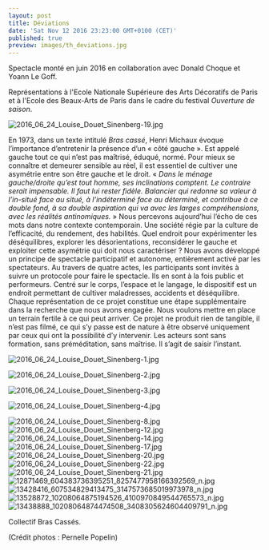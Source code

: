 ```yaml
---
layout: post
title: Déviations
date: 'Sat Nov 12 2016 23:23:00 GMT+0100 (CET)'
published: true
preview: images/th_deviations.jpg
---
```



Spectacle monté en juin 2016 en collaboration avec Donald Choque et Yoann Le Goff.


Représentations à l'Ecole Nationale Supérieure des Arts Décoratifs de Paris et à l'Ecole des Beaux-Arts de Paris dans le cadre du festival _Ouverture de saison_.


![2016_06_24_Louise_Douet_Sinenberg-19.jpg]({{site.baseurl}}/images/2016_06_24_Louise_Douet_Sinenberg-19.jpg)

En 1973, dans un texte intitulé <i>Bras cassé</i>, Henri Michaux évoque l’importance d’entretenir la présence d’un « côté gauche ». Est appelé gauche tout ce qui n’est pas maîtrisé, éduqué, normé. Pour mieux se connaître et demeurer sensible au réel, il est essentiel de cultiver une asymétrie entre son être gauche et le droit. « <i>Dans le ménage gauche/droite qu’est tout homme, ses inclinations comptent. Le contraire serait impensable. Il faut lui rester fidèle. Balancier qui redonne sa valeur à l’in-situé face au situé, à l’indéterminé face au déterminé, et contribue à ce double fond, à sa double aspiration qui va avec les larges compréhensions, avec les réalités antinomiques.</i> »
Nous percevons aujourd’hui l’écho de ces mots dans notre contexte contemporain. Une société régie par la culture de l’efficacité, du rendement, des habilités. Quel endroit pour expérimenter les déséquilibres, explorer les désorientations, reconsidérer le gauche et exploiter cette asymétrie qui doit nous caractériser ?
Nous avons développé un principe de spectacle participatif et autonome, entièrement activé par les spectateurs. Au travers de quatre actes, les participants sont invités à suivre un protocole pour faire le spectacle. Ils en sont à la fois public et performeurs.
Centré sur le corps, l’espace et le langage, le dispositif est un endroit permettant de cultiver maladresses, accidents et déséquilibre. Chaque représentation de ce projet constitue une étape supplémentaire dans la recherche que nous avons engagée. Nous voulons mettre en place un terrain fertile à ce qui peut arriver. Ce projet ne produit rien de tangible, il n’est pas filmé, ce qui s’y passe est de nature à être observé uniquement par ceux qui ont la possibilité d’y intervenir. Les acteurs sont sans formation, sans préméditation, sans maîtrise. Il s’agit de saisir l’instant.

![2016_06_24_Louise_Douet_Sinenberg-1.jpg]({{site.baseurl}}/images/2016_06_24_Louise_Douet_Sinenberg-1.jpg)

![2016_06_24_Louise_Douet_Sinenberg-2.jpg]({{site.baseurl}}/images/2016_06_24_Louise_Douet_Sinenberg-2.jpg)

![2016_06_24_Louise_Douet_Sinenberg-3.jpg]({{site.baseurl}}/images/2016_06_24_Louise_Douet_Sinenberg-3.jpg)

![2016_06_24_Louise_Douet_Sinenberg-4.jpg]({{site.baseurl}}/images/2016_06_24_Louise_Douet_Sinenberg-4.jpg)

![2016_06_24_Louise_Douet_Sinenberg-8.jpg]({{site.baseurl}}/images/2016_06_24_Louise_Douet_Sinenberg-8.jpg)
![2016_06_24_Louise_Douet_Sinenberg-12.jpg]({{site.baseurl}}/images/2016_06_24_Louise_Douet_Sinenberg-12.jpg)
![2016_06_24_Louise_Douet_Sinenberg-14.jpg]({{site.baseurl}}/images/2016_06_24_Louise_Douet_Sinenberg-14.jpg)
![2016_06_24_Louise_Douet_Sinenberg-17.jpg]({{site.baseurl}}/images/2016_06_24_Louise_Douet_Sinenberg-17.jpg)
![2016_06_24_Louise_Douet_Sinenberg-20.jpg]({{site.baseurl}}/images/2016_06_24_Louise_Douet_Sinenberg-20.jpg)
![2016_06_24_Louise_Douet_Sinenberg-22.jpg]({{site.baseurl}}/images/2016_06_24_Louise_Douet_Sinenberg-22.jpg)
![2016_06_24_Louise_Douet_Sinenberg-21.jpg]({{site.baseurl}}/images/2016_06_24_Louise_Douet_Sinenberg-21.jpg)
![12871469_604383736395251_8257477958166392569_n.jpg]({{site.baseurl}}/images/12871469_604383736395251_8257477958166392569_n.jpg)
![13428416_607534829413475_3147573685019973978_n.jpg]({{site.baseurl}}/images/13428416_607534829413475_3147573685019973978_n.jpg)
![13528872_10208064875194526_4100970849544765573_n.jpg]({{site.baseurl}}/images/13528872_10208064875194526_4100970849544765573_n.jpg)
![13438888_10208064874474508_3408305624604409791_n.jpg]({{site.baseurl}}/images/13438888_10208064874474508_3408305624604409791_n.jpg)


Collectif Bras Cassés.

(Crédit photos : Pernelle Popelin)
